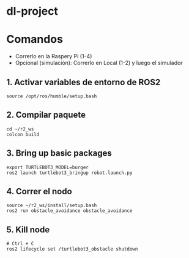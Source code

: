 # dl-project

# Comandos
* Correrlo en la Raspery Pi (1-4)
* Opcional (simulación): Correrlo en Local (1-2) y luego el simulador

## 1. Activar variables de entorno de ROS2
```
source /opt/ros/humble/setup.bash
```
## 2. Compilar paquete
```
cd ~/r2_ws
colcon build
```
## 3. Bring up basic packages
```
export TURTLEBOT3_MODEL=burger
ros2 launch turtlebot3_bringup robot.launch.py
```
## 4. Correr el nodo
```
source ~/r2_ws/install/setup.bash
ros2 run obstacle_avoidance obstacle_avoidance

```
## 5. Kill node
```
# Ctrl + C
ros2 lifecycle set /turtlebot3_obstacle shutdown
```

